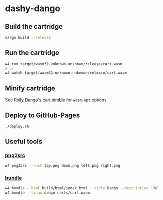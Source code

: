 # dashy-dango

## Build the cartridge
```bash
cargo build --release
```

## Run the cartridge
```bash
w4 run target/wasm32-unknown-unknown/release/cart.wasm
# or
w4 watch target/wasm32-unknown-unknown/release/cart.wasm
```

## Minify cartridge

See [Rolly Dango's cart.nimble](https://github.com/willGuimont/rolly-dango/blob/main/cart.nimble#L38) for `wasm-opt` options.

## Deploy to GitHub-Pages
```bash
./deploy.sh
```

## Useful tools

### [png2src](https://wasm4.org/docs/reference/cli#png2src)

```bash
w4 png2src --rust top.png down.png left.png right.png
```

### [bundle](https://wasm4.org/docs/reference/cli#bundle)
```bash
w4 bundle --html build/html/index.html --title Dango --description "Rolling puzzle game" --icon-file "assets/sprites/dangoBeeg.png" build/cart.wasm
w4 bundle --linux dango carts/cart.wasm
```
